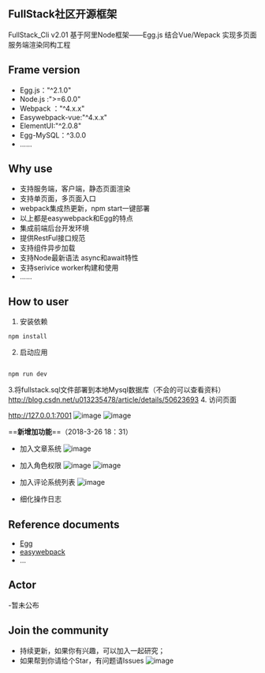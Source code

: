 ##  FullStack社区开源框架 
FullStack_Cli v2.01 基于阿里Node框架——Egg.js  结合Vue/Wepack 实现多页面服务端渲染同构工程
## Frame version
- Egg.js："^2.1.0"
- Node.js :">=6.0.0"
- Webpack ："^4.x.x"
- Easywebpack-vue:"^4.x.x"
- ElementUI:"^2.0.8"
- Egg-MySQL：^3.0.0
- ......
## Why use
- 支持服务端，客户端，静态页面渲染
- 支持单页面，多页面入口
- webpack集成热更新，npm start一键部署
- 以上都是easywebpack和Egg的特点
- 集成前端后台开发环境
- 提供RestFul接口规范
- 支持组件异步加载
- 支持Node最新语法 async和await特性
- 支持serivice worker构建和使用
- ......

## How to user

1. 安装依赖

```
npm install

```
2. 启动应用
```

npm run dev
```
3.将fullstack.sql文件部署到本地Mysql数据库（不会的可以查看资料）
http://blog.csdn.net/u013235478/article/details/50623693
4. 访问页面

http://127.0.0.1:7001
![image](https://note.youdao.com/yws/public/resource/f68ed21e583d37e43585d8909f1aeff8/xmlnote/ED3E5B19437A41A39FBE88771045F204/2976)
![image](https://note.youdao.com/yws/public/resource/f68ed21e583d37e43585d8909f1aeff8/xmlnote/D05E67D398934EF9BBB647FA6F17F015/2995)

==**新增加功能**==（2018-3-26 18：31）

- 加入文章系统
![image](https://note.youdao.com/yws/public/resource/2124adc308b8796f0e4adbab1f8095ac/xmlnote/9F4F82FF61F1491685F00FBA04661100/720)

- 加入角色权限
![image](https://note.youdao.com/yws/public/resource/2124adc308b8796f0e4adbab1f8095ac/xmlnote/207602BC86FF47CF9DC9A95CA6116A05/714)
![image](https://note.youdao.com/yws/public/resource/2124adc308b8796f0e4adbab1f8095ac/xmlnote/256AA3086F244489831A5DD2B898F85F/724)
- 加入评论系统列表
![image](https://note.youdao.com/yws/public/resource/2124adc308b8796f0e4adbab1f8095ac/xmlnote/205DADF1AB55457BB6DE288AA8C98598/722)
- 细化操作日志

## Reference documents
- [Egg](http://eggjs.org/)
- [easywebpack](http://hubcarl.github.io/easywebpack/webpack/)
- ...

## Actor
-暂未公布

## Join the community
- 持续更新，如果你有兴趣，可以加入一起研究；
- 如果帮到你请给个Star，有问题请Issues
![image](https://note.youdao.com/yws/public/resource/f68ed21e583d37e43585d8909f1aeff8/xmlnote/0096C38F49264C5B9857B0467C8F60AA/3005)
